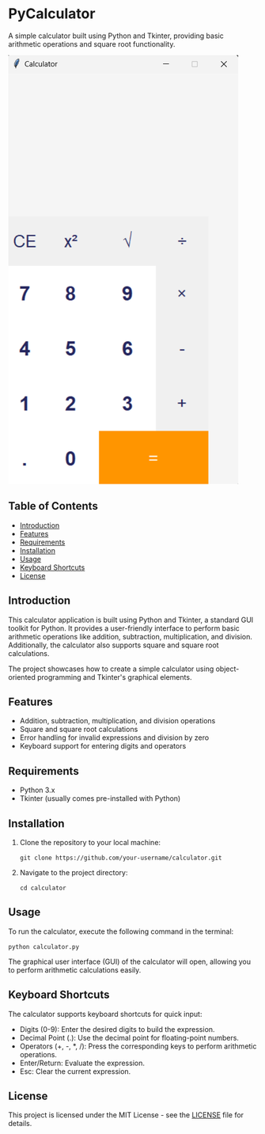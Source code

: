 # PyCalculator

A simple calculator built using Python and Tkinter, providing basic arithmetic operations and square root functionality.

![Calculator](calc_screenshot.png)

## Table of Contents
- [Introduction](#introduction)
- [Features](#features)
- [Requirements](#requirements)
- [Installation](#installation)
- [Usage](#usage)
- [Keyboard Shortcuts](#keyboard-shortcuts)
- [License](#license)

## Introduction

This calculator application is built using Python and Tkinter, a standard GUI toolkit for Python. It provides a user-friendly interface to perform basic arithmetic operations like addition, subtraction, multiplication, and division. Additionally, the calculator also supports square and square root calculations.

The project showcases how to create a simple calculator using object-oriented programming and Tkinter's graphical elements.

## Features

- Addition, subtraction, multiplication, and division operations
- Square and square root calculations
- Error handling for invalid expressions and division by zero
- Keyboard support for entering digits and operators

## Requirements

- Python 3.x
- Tkinter (usually comes pre-installed with Python)

## Installation

1. Clone the repository to your local machine:

   ```
   git clone https://github.com/your-username/calculator.git
   ```

2. Navigate to the project directory:

   ```
   cd calculator
   ```

## Usage

To run the calculator, execute the following command in the terminal:

```
python calculator.py
```

The graphical user interface (GUI) of the calculator will open, allowing you to perform arithmetic calculations easily.

## Keyboard Shortcuts

The calculator supports keyboard shortcuts for quick input:

- Digits (0-9): Enter the desired digits to build the expression.
- Decimal Point (.): Use the decimal point for floating-point numbers.
- Operators (+, -, *, /): Press the corresponding keys to perform arithmetic operations.
- Enter/Return: Evaluate the expression.
- Esc: Clear the current expression.

## License

This project is licensed under the MIT License - see the [LICENSE](LICENSE) file for details.